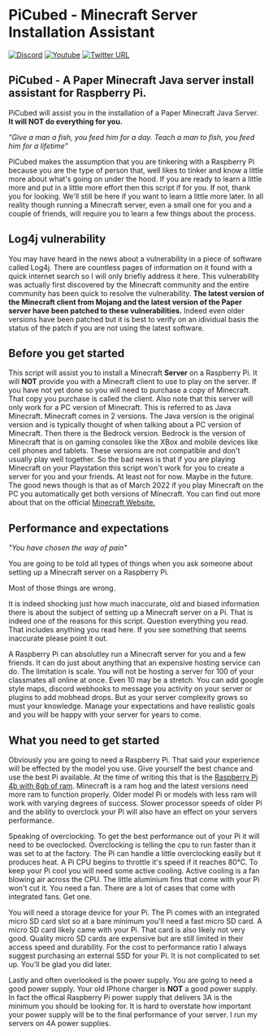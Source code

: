 # PiCubed - Minecraft Server Installation Assistant

[![Discord](https://img.shields.io/discord/871022128684736592?logo=discord)](https://discord.gg/8NGy57hfYW) [![Youtube](https://img.shields.io/badge/YouTube-FF0000?style=flat-square&logo=youtube&logoColor=white)](https://www.youtube.com/channel/UCn-oPwEFQJxfj8omsKbffCg) [![Twitter URL](https://img.shields.io/twitter/follow/CybrHare?style=flat-square&logo=twitter)](https://twitter.com/cybrhare)

## PiCubed - A Paper Minecraft Java server install assistant for Raspberry Pi.

PiCubed will assist you in the installation of a Paper Minecraft Java Server. **It will NOT do everything for you.**

*"Give a man a fish, you feed him for a day. Teach a man to fish, you feed him for a lifetime"*

PiCubed makes the assumption that you are tinkering with a Raspberry Pi because you are the type of person that, well likes to tinker and know a little more about what's going on under the hood. If you are ready to learn a little more and put in a little more effort then this script if for you. If not, thank you for looking. We'll still be here if you want to learn a little more later. In all reality though running a Minecraft server, even a small one for you and a couple of friends, will require you to learn a few things about the process.

## Log4j vulnerability

You may have heard in the news about a vulnerability in a piece of software called Log4j. There are countless pages of information on it found with a quick internet search so I will only briefly address it here. This vulnerability was actually first discovered by the Minecraft community and the entire community has been quick to resolve the vulnerability. **The latest version of the Minecraft client from Mojang and the latest version of the Paper server have been patched to these vulnerabilities.** Indeed even older versions have been patched but it is best to verify on an idividual basis the status of the patch if you are not using the latest software.

## Before you get started

This script will assist you to install a Minecraft **Server** on a Raspberry Pi. It will **NOT** provide you with a Minecraft client to use to play on the server. If you have not yet done so you will need to purchase a copy of Minecraft. That copy you purchase is called the client. Also note that this server will only work for a PC version of Minecraft. This is referred to as Java Minecraft. Minecraft comes in 2 versions. The Java version is the original version and is typically thought of when talking about a PC version of Minecraft. Then there is the Bedrock version. Bedrock is the version of Minecraft that is on gaming consoles like the XBox and mobile devices like cell phones and tablets. These versions are not compatible and don't usually play well together. So the bad news is that if you are playing Minecraft on your Playstation this script won't work for you to create a server for you and your friends. At least not for now. Maybe in the future. The good news though is that as of March 2022 if you play Minecraft on the PC you automatically get both versions of Minecraft. You can find out more about that on the official [Minecraft Website.](https://www.minecraft.net)

## Performance and expectations

*"You have chosen the way of pain"*

You are going to be told all types of things when you ask someone about setting up a Minecraft server on a Raspberry Pi.

Most of those things are wrong.

It is indeed shocking just how much inaccurate, old and biased information there is about the subject of setting up a Minecraft server on a Pi. That is indeed one of the reasons for this script. Question everything you read. That includes anything you read here. If you see something that seems inaccurate please point it out.

A Raspberry Pi can absolutley run a Minecraft server for you and a few friends. It can do just about anything that an expensive hosting service can do. The limitation is scale. You will not be hosting a server for 100 of your classmates all online at once. Even 10 may be a stretch. You can add google style maps, discord webhooks to message you activity on your server or plugins to add mobhead drops. But as your server complexity grows so must your knowledge. Manage your expectations and have realistic goals and you will be happy with your server for years to come.

## What you need to get started

Obviously you are going to need a Raspberry Pi. That said your experience will be effected by the model you use. Give yourself the best chance and use the best Pi available. At the time of writing this that is the [Raspberry Pi 4b with 8gb of ram](https://www.raspberrypi.com/products/raspberry-pi-4-model-b/). Minecraft is a ram hog and the latest versions need more ram to function properly. Older model Pi or models with less ram will work with varying degrees of success. Slower processor speeds of older Pi and the ability to overclock your Pi will also have an effect on your servers performance.

Speaking of overclocking. To get the best performance out of your Pi it will need to be oveclocked. Overclocking is telling the cpu to run faster than it was set to at the factory. The Pi can handle a little overclocking easily but it produces heat. A Pi CPU begins to throttle it's speed if it reaches 80°C. To keep your Pi cool you will need some active cooling. Active cooling is a fan blowing air across the CPU. The little aluminium fins that come with your Pi won't cut it. You need a fan. There are a lot of cases that come with integrated fans. Get one.

You will need a storage device for your Pi. The Pi comes with an integrated micro SD card slot so at a bare minimum you'll need a fast micro SD card. A micro SD card likely came with your Pi. That card is also likely not very good. Quality micro SD cards are expensive but are still limited in their access speed and durability. For the cost to performance ratio I always suggest purchasing an external SSD for your Pi. It is not complicated to set up. You'll be glad you did later.

Lastly and often overlooked is the power supply. You are going to need a good power supply. Your old IPhone charger is **NOT** a good power supply. In fact the offical Raspberry Pi power supply that delivers 3A is the minimum you should be looking for. It is hard to overstate how important your power supply will be to the final performance of your server. I run my servers on 4A power supplies.
